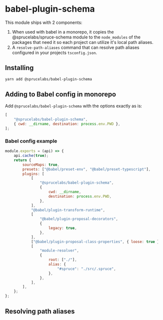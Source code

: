 # babel-plugin-schema

This module ships with 2 components:

1. When used with babel in a monorepo, it copies the @sprucelabs/spruce-schema module to the `node_modules` of the packages that need it so each project can utilize it's local path aliases.
2. A `resolve-path-aliases` command that can resolve path aliases configured in your projects `tsconfig.json`.

## Installing

```bash
yarn add @sprucelabs/babel-plugin-schema
```

## Adding to Babel config in monorepo

Add `@sprucelabs/babel-plugin-schema` with the options exactly as is:

```js
[
	"@sprucelabs/babel-plugin-schema",
	{ cwd: __dirname, destination: process.env.PWD },
];
```

### Babel config example

```js
module.exports = (api) => {
	api.cache(true);
	return {
		sourceMaps: true,
		presets: ["@babel/preset-env", "@babel/preset-typescript"],
		plugins: [
			[
				"@sprucelabs/babel-plugin-schema",
				{
					cwd: __dirname,
					destination: process.env.PWD,
				},
			],
			"@babel/plugin-transform-runtime",
			[
				"@babel/plugin-proposal-decorators",
				{
					legacy: true,
				},
			],
			["@babel/plugin-proposal-class-properties", { loose: true }],
			[
				"module-resolver",
				{
					root: ["./"],
					alias: {
						"#spruce": "./src/.spruce",
					},
				},
			],
		],
	};
};
```

## Resolving path aliases
